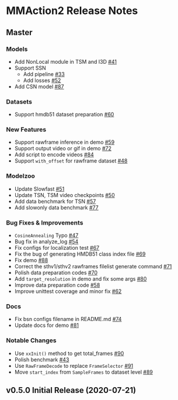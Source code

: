 
# MMAction2 Release Notes

## Master

### Models
* Add NonLocal module in TSM and I3D [#41](https://github.com/open-mmlab/mmaction2/pull/41)
* Support SSN
    - Add pipeline [#33](https://github.com/open-mmlab/mmaction2/pull/33)
    - Add losses [#52](https://github.com/open-mmlab/mmaction2/pull/52)
* Add CSN model [#87](https://github.com/open-mmlab/mmaction2/pull/87)

### Datasets

* Support hmdb51 dataset preparation [#60](https://github.com/open-mmlab/mmaction2/pull/60)

### New Features

* Support rawframe inference in demo [#59](https://github.com/open-mmlab/mmaction2/pull/59)
* Support output video or gif in demo [#72](https://github.com/open-mmlab/mmaction2/pull/72)
* Add script to encode videos [#84](https://github.com/open-mmlab/mmaction2/pull/84)
* Support `with_offset` for rawframe dataset [#48](https://github.com/open-mmlab/mmaction2/pull/48)

### Modelzoo

* Update Slowfast [#51](https://github.com/open-mmlab/mmaction2/pull/51)
* Update TSN, TSM video checkpoints [#50](https://github.com/open-mmlab/mmaction2/pull/50)
* Add data benchmark for TSN [#57](https://github.com/open-mmlab/mmaction2/pull/57)
* Add slowonly data benchmark [#77](https://github.com/open-mmlab/mmaction2/pull/77)

### Bug Fixes & Improvements

* `CosineAnnealing` Typo [#47](https://github.com/open-mmlab/mmaction2/pull/47)
* Bug fix in analyze_log [#54](https://github.com/open-mmlab/mmaction2/pull/54)
* Fix configs for localization test [#67](https://github.com/open-mmlab/mmaction2/pull/67)
* Fix the bug of generating HMDB51 class index file [#69](https://github.com/open-mmlab/mmaction2/pull/69)
* Fix demo [#88](https://github.com/open-mmlab/mmaction2/pull/88)
* Correct the sthv1/sthv2 rawframes filelist generate command [#71](https://github.com/open-mmlab/mmaction2/pull/71)
* Polish data preparation codes [#70](https://github.com/open-mmlab/mmaction2/pull/70)
* Add `target_resolution` in demo and fix some args [#80](https://github.com/open-mmlab/mmaction2/pull/80)
* Improve data preparation code [#58](https://github.com/open-mmlab/mmaction2/pull/58)
* Improve unittest coverage and minor fix [#62](https://github.com/open-mmlab/mmaction2/pull/62)

### Docs

* Fix bsn configs filename in README.md [#74](https://github.com/open-mmlab/mmaction2/pull/74)
* Update docs for demo [#81](https://github.com/open-mmlab/mmaction2/pull/81)

### Notable Changes

* Use `xxInit()` method to get total_frames [#90](https://github.com/open-mmlab/mmaction2/pull/90)
* Polish benchmark [#43](https://github.com/open-mmlab/mmaction2/pull/43)
* Use `RawFrameDecode` to replace `FrameSelector` [#91](https://github.com/open-mmlab/mmaction2/pull/91)
* Move `start_index` from `SampleFrames` to dataset level [#89](https://github.com/open-mmlab/mmaction2/pull/89)

## v0.5.0 Initial Release (2020-07-21)
